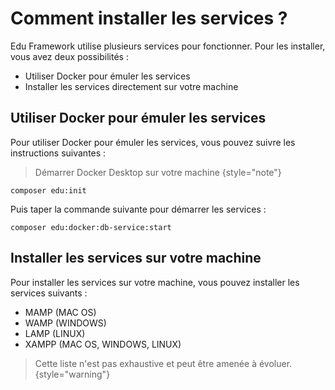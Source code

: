 # Comment installer les services ?
Edu Framework utilise plusieurs services pour fonctionner. Pour les installer, vous avez deux possibilités :
- Utiliser Docker pour émuler les services 
- Installer les services directement sur votre machine

## Utiliser Docker pour émuler les services
Pour utiliser Docker pour émuler les services, vous pouvez suivre les instructions suivantes :

> Démarrer Docker Desktop sur votre machine
{style="note"}

````Shell
composer edu:init
````

Puis taper la commande suivante pour démarrer les services :

```Shell
composer edu:docker:db-service:start
```


## Installer les services sur votre machine

Pour installer les services sur votre machine, vous pouvez installer les services suivants :
- MAMP (MAC OS)
- WAMP (WINDOWS)
- LAMP (LINUX)
- XAMPP (MAC OS, WINDOWS, LINUX)

> Cette liste n'est pas exhaustive et peut être amenée à évoluer.
{style="warning"}


